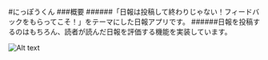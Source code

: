 #にっぽうくん
###概要
######「日報は投稿して終わりじゃない！フィードバックをもらってこそ！」をテーマにした日報アプリです。
######日報を投稿するのはもちろん、読者が読んだ日報を評価する機能を実装しています。

![Alt text](images/nippokun_evaluate.png)